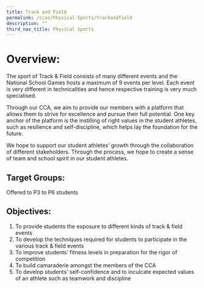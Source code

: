```yaml
---
title: Track and Field
permalink: /ccas/Physical-Sports/trackandfield
description: ""
third_nav_title: Physical Sports
---
```

# Overview:

The sport of Track & Field consists of many different events and the National School Games hosts a maximum of 9 events per level. Each event is very different in technicalities and hence respective training is very much specialised.

Through our CCA, we aim to provide our members with a platform that allows them to strive for excellence and pursue their full potential. One key anchor of the platform is the instilling of right values in the student athletes, such as resilience and self-discipline, which helps lay the foundation for the future.

We hope to support our student athletes’ growth through the collaboration of different stakeholders. Through the process, we hope to create a sense of team and school spirit in our student athletes.

## Target Groups:

Offered to P3 to P6 students

## Objectives:

1. To provide students the exposure to different kinds of track & field events
2. To develop the techniques required for students to participate in the various track & field events
3. To improve students’ fitness levels in preparation for the rigor of competition
4. To build camaraderie amongst the members of the CCA
5. To develop students’ self-confidence and to inculcate expected values of an athlete such as teamwork and discipline